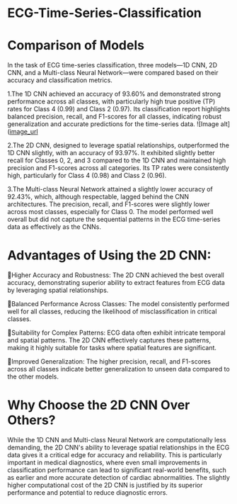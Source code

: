 # ECG-Time-Series-Classification

# Comparison of Models

In the task of ECG time-series classification, three models—1D CNN, 2D CNN, and a Multi-class Neural Network—were compared based on their accuracy and classification metrics.

1.The 1D CNN achieved an accuracy of 93.60% and demonstrated strong performance across all classes, with particularly high true positive (TP) rates for Class 4 (0.99) and Class 2 (0.97). Its classification report highlights balanced precision, recall, and F1-scores for all classes, indicating robust generalization and accurate predictions for the time-series data.
![Image alt]([image_url](https://github.com/raj-py-hub2/ECG-Time-Series-Classification/blob/b6a9cc605d18867154bb2723b6b1cbce416b04f2/Multi_class_neural_network_model_improved%20confusion%20matrix.png
)

2.The 2D CNN, designed to leverage spatial relationships, outperformed the 1D CNN slightly, with an accuracy of 93.97%. It exhibited slightly better recall for Classes 0, 2, and 3 compared to the 1D CNN and maintained high precision and F1-scores across all categories. Its TP rates were consistently high, particularly for Class 4 (0.98) and Class 2 (0.96).



3.The Multi-class Neural Network attained a slightly lower accuracy of 92.43%, which, although respectable, lagged behind the CNN architectures. The precision, recall, and F1-scores were slightly lower across most classes, especially for Class 0. The model performed well overall but did not capture the sequential patterns in the ECG time-series data as effectively as the CNNs.



# Advantages of Using the 2D CNN:

Higher Accuracy and Robustness: The 2D CNN achieved the best overall accuracy, demonstrating superior ability to extract features from ECG data by leveraging spatial relationships.

Balanced Performance Across Classes: The model consistently performed well for all classes, reducing the likelihood of misclassification in critical classes.

Suitability for Complex Patterns: ECG data often exhibit intricate temporal and spatial patterns. The 2D CNN effectively captures these patterns, making it highly suitable for tasks where spatial features are significant.

Improved Generalization: The higher precision, recall, and F1-scores across all classes indicate better generalization to unseen data compared to the other models.

# Why Choose the 2D CNN Over Others?

While the 1D CNN and Multi-class Neural Network are computationally less demanding, the 2D CNN's ability to leverage spatial relationships in the ECG data gives it a critical edge for accuracy and reliability. This is particularly important in medical diagnostics, where even small improvements in classification performance can lead to significant real-world benefits, such as earlier and more accurate detection of cardiac abnormalities. The slightly higher computational cost of the 2D CNN is justified by its superior performance and potential to reduce diagnostic errors.
